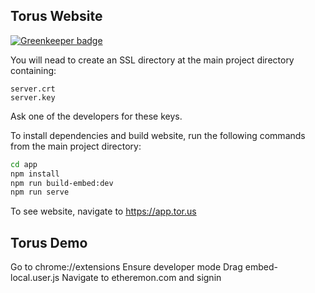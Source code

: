 ## Torus Website

[![Greenkeeper badge](https://badges.greenkeeper.io/torusresearch/torus-website.svg?token=891f5f5b782cc550f84cd6082f7b6059532f564030cc3a4e31989af9f0e56cc8&ts=1550579154562)](https://greenkeeper.io/)

You will nead to create an SSL directory at the main project directory containing:
```
server.crt
server.key
```
Ask one of the developers for these keys.

To install dependencies and build website, run the following commands from the main project directory:

```sh
cd app
npm install
npm run build-embed:dev
npm run serve
```

To see website, navigate to https://app.tor.us

## Torus Demo

Go to chrome://extensions
Ensure developer mode
Drag embed-local.user.js
Navigate to etheremon.com and signin

